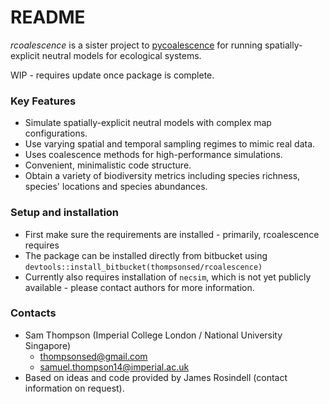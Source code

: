# README #

*rcoalescence* is a sister project to [pycoalescence](http://pycoalescence.readthedocs.io/ "pycoalescence documentation") for running spatially-explicit neutral models for ecological systems.


WIP - requires update once package is complete.

### Key Features ###

* Simulate spatially-explicit neutral models with complex map configurations.
* Use varying spatial and temporal sampling regimes to mimic real data.
* Uses coalescence methods for high-performance simulations.
* Convenient, minimalistic code structure.
* Obtain a variety of biodiversity metrics including species richness, species' locations and species abundances.

### Setup and installation ###

* First make sure the requirements are installed - primarily, rcoalescence requires 
* The package can be installed directly from bitbucket using ``devtools::install_bitbucket(thompsonsed/rcoalescence)``
* Currently also requires installation of ``necsim``, which is not yet publicly available - please 
contact authors for more information.


### Contacts ###

* Sam Thompson (Imperial College London / National University Singapore)
	- thompsonsed@gmail.com
	- samuel.thompson14@imperial.ac.uk
* Based on ideas and code provided by James Rosindell (contact information on request).